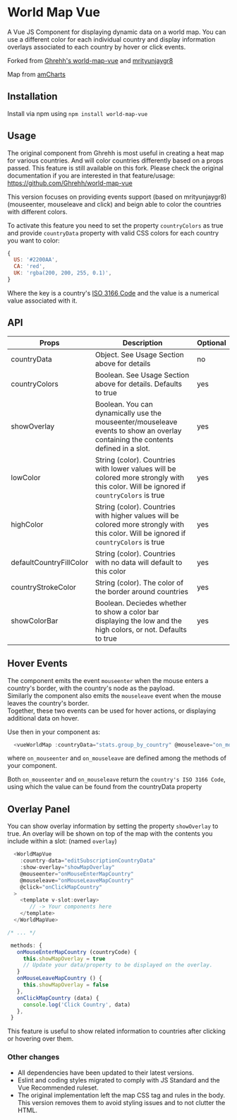 # World Map Vue

A Vue JS Component for displaying dynamic data on a world map. You can use a different color for each individual country
 and display information overlays associated to each country by hover or click events. 

Forked from [Ghrehh's world-map-vue](https://github.com/Ghrehh/vue-world-map) and [mrityunjaygr8](https://github.com/mrityunjaygr8/vue-world-map)

Map from [amCharts](https://www.amcharts.com/svg-maps/?map=world)

## Installation

Install via npm using `npm install world-map-vue`

## Usage

The original component from Ghrehh is most useful in creating a heat map for various countries. And
will color countries differently based on a props passed. This feature is still available on this fork. 
Please check the original documentation if you are interested in that feature/usage:
https://github.com/Ghrehh/world-map-vue

This version focuses on providing events support (based on mrityunjaygr8) (mouseenter, mouseleave and click) and beign 
able to color the countries with different colors. 

To activate this feature you need to set the property `countryColors` as true and provide `countryData` property with 
valid CSS colors for each country you want to color:

``` javascript
{
  US: '#2200AA',
  CA: 'red',
  UK: 'rgba(200, 200, 255, 0.1)',
}
```

Where the key is a country's
[ISO 3166 Code](https://en.wikipedia.org/wiki/ISO_3166) and the value is a
numerical value associated with it.

## API

| Props | Description | Optional |
| --- | --- | --- |
| countryData | Object. See Usage Section above for details  | no |
| countryColors | Boolean. See Usage Section above for details. Defaults to true | yes |
| showOverlay | Boolean. You can dynamically use the mouseenter/mouseleave events to show an overlay containing the contents defined in a slot. | yes |
| lowColor | String (color). Countries with lower values will be colored more strongly with this color. Will be ignored if `countryColors` is true | yes |
| highColor | String (color). Countries with higher values will be colored more strongly with this color. Will be ignored if `countryColors` is true | yes |
| defaultCountryFillColor | String (color). Countries with no data will default to this color | yes |
| countryStrokeColor | String (color). The color of the border around countries | yes |
| showColorBar | Boolean. Deciedes whether to show a color bar displaying the low and the high colors, or not. Defaults to true | yes |

## Hover Events

The component emits the event `mouseenter` when the mouse enters a country's border, with the country's node as the payload.  
Similarly the component also emits the `mouseleave` event when the mouse leaves the country's border.   
Together, these two events can be used for hover actions, or displaying additional data on hover.

Use then in your component as:  
``` javascript
  <vueWorldMap :countryData="stats.group_by_country" @mouseleave="on_mouseleave" @mouseenter="on_mouseenter" />
```
where `on_mouseenter` and `on_mouseleave` are defined among the methods of your component.

Both `on_mouseenter` and `on_mouseleave` return the `country's ISO 3166 Code`, using which the value can be found from the countryData property

## Overlay Panel

You can show overlay information by setting the property `showOverlay` to true.
An overlay will be shown on top of the map with the contents you include within a slot: (named `overlay`)
 ``` javascript
   <WorldMapVue
     :country-data="editSubscriptionCountryData"     
     :show-overlay="showMapOverlay"
     @mouseenter="onMouseEnterMapCountry"
     @mouseleave="onMouseLeaveMapCountry"
     @click="onClickMapCountry"
   >
     <template v-slot:overlay>
        // -> Your components here 
     </template>
   </WorldMapVue>

/* ... */

  methods: {
    onMouseEnterMapCountry (countryCode) {
      this.showMapOverlay = true
      // Update your data/property to be displayed on the overlay.
    }
    onMouseLeaveMapCountry () {
      this.showMapOverlay = false
    },
    onClickMapCountry (data) {
      console.log('Click Country', data)
    },
  }
 ```
This feature is useful to show related information to countries after clicking or hovering over them.

### Other changes
- All dependencies have been updated to their latest versions.
- Eslint and coding styles migrated to comply with JS Standard and the Vue Recommended ruleset.
- The original implementation left the map CSS tag and rules in the body. This version removes them to avoid styling issues and to not clutter the HTML.
